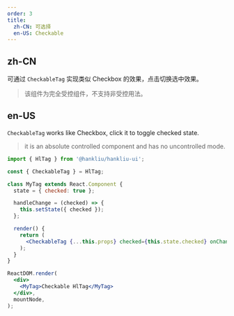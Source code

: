 ```yaml
---
order: 3
title:
  zh-CN: 可选择
  en-US: Checkable
---
```


## zh-CN

可通过 `CheckableTag` 实现类似 Checkbox 的效果，点击切换选中效果。

> 该组件为完全受控组件，不支持非受控用法。

## en-US

`CheckableTag` works like Checkbox, click it to toggle checked state.

> it is an absolute controlled component and has no uncontrolled mode.

```jsx
import { HlTag } from '@hankliu/hankliu-ui';

const { CheckableTag } = HlTag;

class MyTag extends React.Component {
  state = { checked: true };

  handleChange = (checked) => {
    this.setState({ checked });
  };

  render() {
    return (
      <CheckableTag {...this.props} checked={this.state.checked} onChange={this.handleChange} />
    );
  }
}

ReactDOM.render(
  <div>
    <MyTag>Checkable HlTag</MyTag>
  </div>,
  mountNode,
);
```

